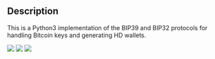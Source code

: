 ## Description
This is a Python3 implementation of the BIP39 and BIP32 protocols for handling Bitcoin keys and generating HD wallets.

![](https://github.com/gavinbarrett/BIP39_Suite/workflows/Build/badge.svg)
![](https://github.com/gavinbarrett/BIP39_Suite/workflows/Mnemonic%20Generation/badge.svg)
![](https://github.com/gavinbarrett/BIP39_Suite/workflows/Seed%20Generation/badge.svg)
